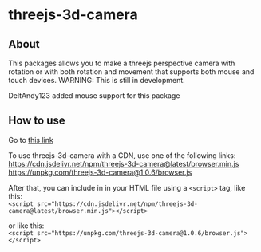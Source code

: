 # threejs-3d-camera
## About
This packages allows you to make a threejs perspective camera with rotation or with both rotation and movement that supports both mouse and touch devices. WARNING: This is still in development.

DeltAndy123 added mouse support for this package

## How to use
Go to [this link](https://github.com/5MDM/threejs-3d-camera/wiki) 

To use threejs-3d-camera with a CDN, use one of the following links:  
https://cdn.jsdelivr.net/npm/threejs-3d-camera@latest/browser.min.js  
https://unpkg.com/threejs-3d-camera@1.0.6/browser.js  

After that, you can include in in your HTML file using a `<script>` tag, like this:  
`<script src="https://cdn.jsdelivr.net/npm/threejs-3d-camera@latest/browser.min.js"></script>`

or like this:  
`<script src="https://unpkg.com/threejs-3d-camera@1.0.6/browser.js"></script>`